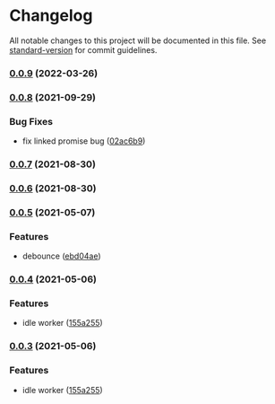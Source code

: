 # Changelog

All notable changes to this project will be documented in this file. See [standard-version](https://github.com/conventional-changelog/standard-version) for commit guidelines.

### [0.0.9](https://github.com/zxch3n/mighty-promise/compare/v0.0.8...v0.0.9) (2022-03-26)

### [0.0.8](https://github.com/zxch3n/mighty-promise/compare/v0.0.7...v0.0.8) (2021-09-29)


### Bug Fixes

* fix linked promise bug ([02ac6b9](https://github.com/zxch3n/mighty-promise/commit/02ac6b9c9872884555dfc9bc42eac888aa10b88b))

### [0.0.7](https://github.com/zxch3n/mighty-promise/compare/v0.0.6...v0.0.7) (2021-08-30)

### [0.0.6](https://github.com/zxch3n/mighty-promise/compare/v0.0.5...v0.0.6) (2021-08-30)

### [0.0.5](https://github.com/zxch3n/mighty-promise/compare/v0.0.4...v0.0.5) (2021-05-07)


### Features

* debounce ([ebd04ae](https://github.com/zxch3n/mighty-promise/commit/ebd04ae3af7103e6df86546f040b06fc21ef0786))

### [0.0.4](https://github.com/zxch3n/mighty-promise/compare/v0.0.2...v0.0.4) (2021-05-06)


### Features

* idle worker ([155a255](https://github.com/zxch3n/mighty-promise/commit/155a255a17fc74784fe603d94319bcf82ad1582b))

### [0.0.3](https://github.com/zxch3n/mighty-promise/compare/v0.0.2...v0.0.3) (2021-05-06)


### Features

* idle worker ([155a255](https://github.com/zxch3n/mighty-promise/commit/155a255a17fc74784fe603d94319bcf82ad1582b))
